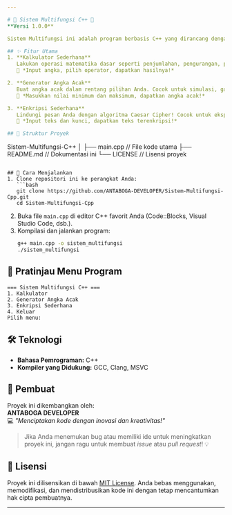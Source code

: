 ```yaml
---

# 🎉 Sistem Multifungsi C++ 🚀  
**Versi 1.0.0**

Sistem Multifungsi ini adalah program berbasis C++ yang dirancang dengan fitur menarik dan bermanfaat. Program ini cocok untuk latihan, eksperimen, atau digunakan sebagai contoh untuk proyek lebih besar. Dibuat dengan penuh perhatian terhadap detail agar mudah dipahami dan dipelajari!

## ✨ Fitur Utama
1. **Kalkulator Sederhana**  
   Lakukan operasi matematika dasar seperti penjumlahan, pengurangan, perkalian, dan pembagian.  
   📌 *Input angka, pilih operator, dapatkan hasilnya!*

2. **Generator Angka Acak**  
   Buat angka acak dalam rentang pilihan Anda. Cocok untuk simulasi, game, atau eksperimen kecil.  
   📌 *Masukkan nilai minimum dan maksimum, dapatkan angka acak!*

3. **Enkripsi Sederhana**  
   Lindungi pesan Anda dengan algoritma Caesar Cipher! Cocok untuk eksperimen dengan metode enkripsi dasar.  
   📌 *Input teks dan kunci, dapatkan teks terenkripsi!*

## 📂 Struktur Proyek
```
Sistem-Multifungsi-C++
│
├── main.cpp         // File kode utama
├── README.md        // Dokumentasi ini
└── LICENSE          // Lisensi proyek
```

## 🚀 Cara Menjalankan
1. Clone repositori ini ke perangkat Anda:  
   ```bash
   git clone https://github.com/ANTABOGA-DEVELOPER/Sistem-Multifungsi-Cpp.git
   cd Sistem-Multifungsi-Cpp
   ```
2. Buka file `main.cpp` di editor C++ favorit Anda (Code::Blocks, Visual Studio Code, dsb.).
3. Kompilasi dan jalankan program:  
   ```bash
   g++ main.cpp -o sistem_multifungsi
   ./sistem_multifungsi
   ```

## 🤖 Pratinjau Menu Program
```plaintext
=== Sistem Multifungsi C++ ===
1. Kalkulator
2. Generator Angka Acak
3. Enkripsi Sederhana
4. Keluar
Pilih menu:
```

## 🛠️ Teknologi
- **Bahasa Pemrograman:** C++
- **Kompiler yang Didukung:** GCC, Clang, MSVC

## 👤 Pembuat
Proyek ini dikembangkan oleh:  
**ANTABOGA DEVELOPER**  
💻 *"Menciptakan kode dengan inovasi dan kreativitas!"*

> Jika Anda menemukan bug atau memiliki ide untuk meningkatkan proyek ini, jangan ragu untuk membuat *issue* atau *pull request*! 💡

## 📜 Lisensi
Proyek ini dilisensikan di bawah [MIT License](LICENSE). Anda bebas menggunakan, memodifikasi, dan mendistribusikan kode ini dengan tetap mencantumkan hak cipta pembuatnya.

---
```

